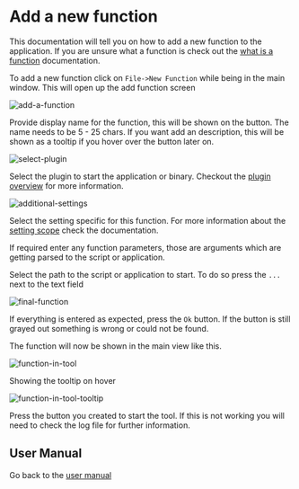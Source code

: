 # Add a new function

This documentation will tell you on how to add a new function to the application. If you are unsure what a function is check out the [what is a function][what-is-a-function] documentation.

To add a new function click on `File->New Function` while being in the main window. This will open up the add function screen

![add-a-function]

Provide display name for the function, this will be shown on the button. The name needs to be 5 - 25 chars. If you want add an description, this will be shown as a tooltip if you hover over the button later on.

![select-plugin]

Select the plugin to start the application or binary. Checkout the [plugin overview][available-plugins] for more information.

![additional-settings]

Select the setting specific for this function. For more information about the [setting scope][setting-scope] check the documentation.

If required enter any function parameters, those are arguments which are getting parsed to the script or application.

Select the path to the script or application to start. To do so press the `...` next to the text field

![final-function]

If everything is entered as expected, press the `Ok` button. If the button is still grayed out something is wrong or could not be found.

The function will now be shown in the main view like this.

![function-in-tool]

Showing the tooltip on hover

![function-in-tool-tooltip]

Press the button you created to start the tool. If this is not working you will need to check the log file for further information.

## User Manual

Go back to the [user manual][back]

[back]: user-manual.md
[what-is-a-function]: ./what-is-a-function.md
[available-plugins]: ./plugin-overview.md
[setting-scope]: ./scope-of-a-setting.md
[main-window]: https://i.imgur.com/oswayay.png
[add-a-function]: https://i.imgur.com/mr3Folx.png
[select-plugin]: https://i.imgur.com/8ITUSA3.png
[additional-settings]: https://i.imgur.com/O8va6Gd.png
[final-function]: https://i.imgur.com/lmiIzjX.png
[function-in-tool]: https://i.imgur.com/60cHafm.png
[function-in-tool-tooltip]: https://i.imgur.com/8lUHaiU.png
